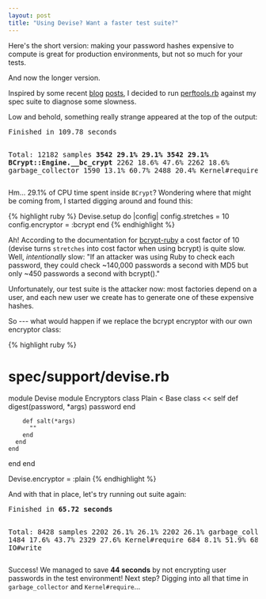 ```yaml
---
layout: post
title: "Using Devise? Want a faster test suite?"
---
```


Here's the short version: making your password hashes expensive to compute is
great for production environments, but not so much for your tests.

And now the longer version.

Inspired by some recent
[blog](http://37signals.com/svn/posts/2742-the-road-to-faster-tests)
[posts](http://blog.carbonfive.com/2011/02/02/crank-your-specs/), I decided to
run [perftools.rb](https://github.com/tmm1/perftools.rb/) against my spec suite
to diagnose some slowness.

Low and behold, something really strange appeared at the top of the output:

<div class="highlight">
<pre>
Finished in 109.78 seconds

Total: 12182 samples
    <strong>3542 29.1% 29.1%    3542 29.1% BCrypt::Engine.__bc_crypt</strong>
    2262  18.6%  47.6%     2262  18.6% garbage_collector
    1590  13.1%  60.7%     2488  20.4% Kernel#require
</pre>
</div>

Hm... 29.1% of CPU time spent inside `BCrypt`? Wondering where that might be
coming from, I started digging around and found this:

{% highlight ruby %}
Devise.setup do |config|
  config.stretches = 10
  config.encryptor = :bcrypt
end
{% endhighlight %}

Ah! According to the documentation for
[bcrypt-ruby](https://github.com/brianmario/bcrypt-ruby) a cost factor of 10
(devise turns `stretches` into cost factor when using bcrypt) is quite slow.
Well, *intentionally* slow: "If an attacker was using Ruby to check each
password, they could check ~140,000 passwords a second with MD5 but only ~450
passwords a second with bcrypt()."

Unfortunately, our test suite is the attacker now: most factories depend on a
user, and each new user we create has to generate one of these expensive
hashes.

So --- what would happen if we replace the bcrypt encryptor with our own
encryptor class:

{% highlight ruby %}
# spec/support/devise.rb
module Devise
  module Encryptors
    class Plain < Base
      class << self
        def digest(password, *args)
          password
        end

        def salt(*args)
          ""
        end
      end
    end
  end
end

Devise.encryptor = :plain
{% endhighlight %}

And with that in place, let's try running out suite again:

<div class="highlight">
<pre>
Finished in <strong>65.72 seconds</strong>

Total: 8428 samples
    2202  26.1%  26.1%     2202  26.1% garbage_collector
    1484  17.6%  43.7%     2329  27.6% Kernel#require
     684   8.1%  51.9%      684   8.1% IO#write
</pre>
</div>

Success! We managed to save __44 seconds__ by not encrypting user passwords in
the test environment! Next step? Digging into all that time in
`garbage_collector` and `Kernel#require`...
